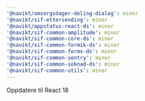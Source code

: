 ```yaml
---
'@navikt/omsorgsdager-deling-dialog': minor
'@navikt/sif-ettersending': minor
'@navikt/appstatus-react-ds': minor
'@navikt/sif-common-amplitude': minor
'@navikt/sif-common-core-ds': minor
'@navikt/sif-common-formik-ds': minor
'@navikt/sif-common-forms-ds': minor
'@navikt/sif-common-sentry': minor
'@navikt/sif-common-soknad-ds': minor
'@navikt/sif-common-utils': minor
---
```


Oppdatere til React 18
